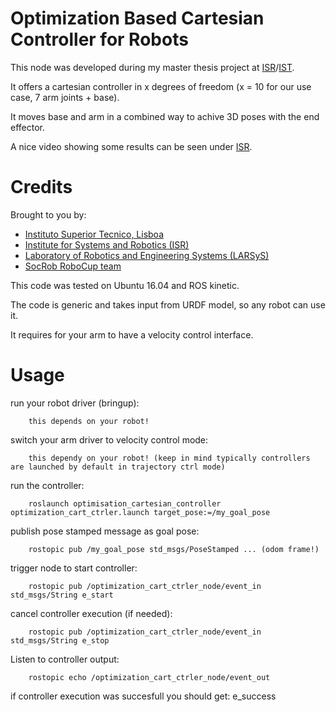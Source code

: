 # Optimization Based Cartesian Controller for Robots

This node was developed during my master thesis project at [ISR](http://welcome.isr.tecnico.ulisboa.pt/)/[IST](https://tecnico.ulisboa.pt/pt/).

It offers a cartesian controller in x degrees of freedom (x = 10 for our use case, 7 arm joints + base).

It moves base and arm in a combined way to achive 3D poses with the end effector.

A nice video showing some results can be seen under [ISR](https://www.youtube.com/watch?v=_-M7cxlhyYY&t=38s).

# Credits

Brought to you by:
- [Instituto Superior Tecnico, Lisboa](http://welcome.isr.tecnico.ulisboa.pt/)
- [Institute for Systems and Robotics (ISR)](http://welcome.isr.tecnico.ulisboa.pt/)
- [Laboratory of Robotics and Engineering Systems (LARSyS)](http://larsys.pt/)
- [SocRob RoboCup team](http://socrob.isr.tecnico.ulisboa.pt)

This code was tested on Ubuntu 16.04 and ROS kinetic.

The code is generic and takes input from URDF model, so any robot can use it.

It requires for your arm to have a velocity control interface.

# Usage

run your robot driver (bringup):

        this depends on your robot!

switch your arm driver to velocity control mode:

        this dependy on your robot! (keep in mind typically controllers are launched by default in trajectory ctrl mode)

run the controller:

        roslaunch optimisation_cartesian_controller optimization_cart_ctrler.launch target_pose:=/my_goal_pose

publish pose stamped message as goal pose:

        rostopic pub /my_goal_pose std_msgs/PoseStamped ... (odom frame!)

trigger node to start controller:

        rostopic pub /optimization_cart_ctrler_node/event_in std_msgs/String e_start

cancel controller execution (if needed):

        rostopic pub /optimization_cart_ctrler_node/event_in std_msgs/String e_stop

Listen to controller output:

        rostopic echo /optimization_cart_ctrler_node/event_out
        
if controller execution was succesfull you should get: e_success
